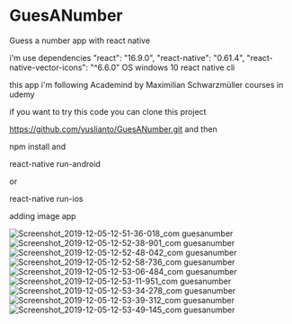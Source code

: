 # GuesANumber
Guess a number app with react native

i'm use dependencies
    "react": "16.9.0",
    "react-native": "0.61.4",
    "react-native-vector-icons": "^6.6.0"
    OS windows 10
    react native cli

this app i'm following Academind by Maximilian Schwarzmüller courses in udemy

if you want to try this code you can clone this project

https://github.com/yuslianto/GuesANumber.git
and then

npm install and

react-native run-android 

or 

react-native run-ios

adding image app

![Screenshot_2019-12-05-12-51-36-018_com guesanumber](https://user-images.githubusercontent.com/16610543/70208945-775be880-1761-11ea-818b-8a8b472846ce.png)
![Screenshot_2019-12-05-12-52-38-901_com guesanumber](https://user-images.githubusercontent.com/16610543/70300031-054ed680-1829-11ea-8e8b-ff5dd86c5fb6.png)
![Screenshot_2019-12-05-12-52-48-042_com guesanumber](https://user-images.githubusercontent.com/16610543/70300033-05e76d00-1829-11ea-9684-d78a95655525.png)
![Screenshot_2019-12-05-12-52-58-736_com guesanumber](https://user-images.githubusercontent.com/16610543/70300053-13045c00-1829-11ea-97fd-ddf7e32ecd13.png)
![Screenshot_2019-12-05-12-53-06-484_com guesanumber](https://user-images.githubusercontent.com/16610543/70300054-13045c00-1829-11ea-9352-54c0a4f0c581.png)
![Screenshot_2019-12-05-12-53-11-951_com guesanumber](https://user-images.githubusercontent.com/16610543/70300074-28798600-1829-11ea-868a-3aa6f2544047.png)
![Screenshot_2019-12-05-12-53-34-278_com guesanumber](https://user-images.githubusercontent.com/16610543/70300075-28798600-1829-11ea-80ca-36700c528ef2.png)
![Screenshot_2019-12-05-12-53-39-312_com guesanumber](https://user-images.githubusercontent.com/16610543/70300091-3202ee00-1829-11ea-9714-b49e23f82074.png)
![Screenshot_2019-12-05-12-53-49-145_com guesanumber](https://user-images.githubusercontent.com/16610543/70300094-329b8480-1829-11ea-8273-2d0bacadd636.png)
